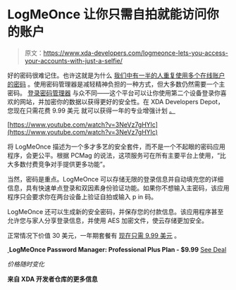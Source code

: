 # LogMeOnce 让你只需自拍就能访问你的账户

> 原文：<https://www.xda-developers.com/logmeonce-lets-you-access-your-accounts-with-just-a-selfie/>

好的密码很难记住。也许这就是为什么 [我们中有一半的人重复使用多个在线账户的密码](https://people.cs.vt.edu/gangwang/pass) 。使用密码管理器是减轻精神负担的一种方式，但大多数仍然需要一个主密码。 [登录密码管理器](https://depot.xda-developers.com/sales/logmeonce-professional-plus-1-year-subscription?utm_source=xda-developers.com&utm_medium=referral&utm_campaign=logmeonce-professional-plus-1-year-subscription&utm_term=scsf-391844&utm_content=a0x1P000004sL3AQAU&scsonar=1) 与众不同——这个平台可以让你使用第二个设备登录你喜欢的网站，并加密你的数据以获得更好的安全性。在 XDA Developers Depot，您现在只需花费 9.99 美元 就可以获得一年的专业增强计划 [。](https://depot.xda-developers.com/sales/logmeonce-professional-plus-1-year-subscription?utm_source=xda-developers.com&utm_medium=referral&utm_campaign=logmeonce-professional-plus-1-year-subscription&utm_term=scsf-391844&utm_content=a0x1P000004sL3AQAU&scsonar=1)

[https://www.youtube.com/watch?v=3NeVz7gHYlc](https://www.youtube.com/watch?v=3NeVz7gHYlc)

将 LogMeOnce 描述为一个多才多艺的安全套件，而不是一个不起眼的密码应用程序，会更公平。根据 PCMag 的说法，这项服务可在所有主要平台上使用，“比大多数付费竞争对手提供更多功能”。

当然，密码是重点。LogMeOnce 可以存储无限的登录信息并自动填充您的详细信息，具有快速单点登录和双因素身份验证功能。如果你不想输入主密码，该应用程序只会要求你在两台设备上验证自拍或输入 p in 码。

LogMeOnce 还可以生成新的安全密码，并保存您的付款信息。该应用程序甚至允许您与家人分享登录信息，并使用 AES 加密文件，使云存储更加安全。

正常情况下价值 30 美元，一年期套餐有 [现在只需 9.99 美元](https://depot.xda-developers.com/sales/logmeonce-professional-plus-1-year-subscription?utm_source=xda-developers.com&utm_medium=referral&utm_campaign=logmeonce-professional-plus-1-year-subscription&utm_term=scsf-391844&utm_content=a0x1P000004sL3AQAU&scsonar=1) 。

[ ](https://depot.xda-developers.com/sales/logmeonce-professional-plus-1-year-subscription?utm_source=xda-developers.com&utm_medium=referral-cta&utm_campaign=logmeonce-professional-plus-1-year-subscription&utm_term=scsf-391844&utm_content=a0x1P000004sL3AQAU&scsonar=1)**LogMeOnce Password Manager: Professional Plus Plan - $9.99** [See Deal](https://depot.xda-developers.com/sales/logmeonce-professional-plus-1-year-subscription?utm_source=xda-developers.com&utm_medium=referral-cta&utm_campaign=logmeonce-professional-plus-1-year-subscription&utm_term=scsf-391844&utm_content=a0x1P000004sL3AQAU&scsonar=1)

*价格随时变化*

**来自 XDA 开发者仓库的更多信息**